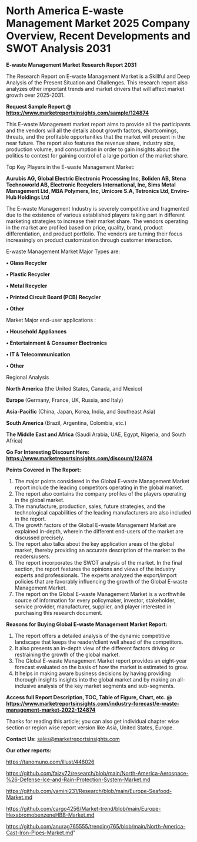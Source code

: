 # North America E-waste Management Market 2025 Company Overview, Recent Developments and SWOT Analysis 2031

<strong>E-waste Management Market Research Report 2031</strong>

The Research Report on E-waste Management Market is a Skillful and Deep Analysis of the Present Situation and Challenges. This research report also analyzes other important trends and market drivers that will affect market growth over 2025-2031.

<strong>Request Sample Report @ <a href=https://www.marketreportsinsights.com/sample/124874>https://www.marketreportsinsights.com/sample/124874</a></strong>

This E-waste Management market report aims to provide all the participants and the vendors will all the details about growth factors, shortcomings, threats, and the profitable opportunities that the market will present in the near future. The report also features the revenue share, industry size, production volume, and consumption in order to gain insights about the politics to contest for gaining control of a large portion of the market share.

Top Key Players in the E-waste Management Market:

<strong>Aurubis AG, Global Electric Electronic Processing Inc, Boliden AB, Stena Technoworld AB, Electronic Recyclers International, Inc, Sims Metal Management Ltd, MBA Polymers, Inc, Umicore S.A, Tetronics Ltd, Enviro-Hub Holdings Ltd</strong>

The E-waste Management Industry is severely competitive and fragmented due to the existence of various established players taking part in different marketing strategies to increase their market share. The vendors operating in the market are profiled based on price, quality, brand, product differentiation, and product portfolio. The vendors are turning their focus increasingly on product customization through customer interaction.

E-waste Management Market Major Types are:

<strong>• Glass Recycler

• Plastic Recycler

• Metal Recycler

• Printed Circuit Board (PCB) Recycler

• Other</strong>

Market Major end-user applications :

<strong>• Household Appliances

• Entertainment & Consumer Electronics

• IT & Telecommunication

• Other</strong>

Regional Analysis

</u><strong><b>North America</b></strong> (the United States, Canada, and Mexico)

<strong><b>Europe </b></strong>(Germany, France, UK, Russia, and Italy)

<strong><b>Asia-Pacific</b></strong> (China, Japan, Korea, India, and Southeast Asia)

<strong><b>South America</b></strong> (Brazil, Argentina, Colombia, etc.)

<strong><b>The Middle East and Africa</b></strong> (Saudi Arabia, UAE, Egypt, Nigeria, and South Africa)

<strong>Go For Interesting Discount Here: <a href=https://www.marketreportsinsights.com/discount/124874>https://www.marketreportsinsights.com/discount/124874</a></strong>

<strong>Points Covered in The Report:</strong>
<ol>
  <li>The major points considered in the Global E-waste Management Market report include the leading competitors operating in the global market.</li>
  <li>The report also contains the company profiles of the players operating in the global market.</li>
  <li>The manufacture, production, sales, future strategies, and the technological capabilities of the leading manufacturers are also included in the report.</li>
  <li>The growth factors of the Global E-waste Management Market are explained in-depth, wherein the different end-users of the market are discussed precisely.</li>
  <li>The report also talks about the key application areas of the global market, thereby providing an accurate description of the market to the readers/users.</li>
  <li>The report incorporates the SWOT analysis of the market. In the final section, the report features the opinions and views of the industry experts and professionals. The experts analyzed the export/import policies that are favorably influencing the growth of the Global E-waste Management Market.</li>
  <li>The report on the Global E-waste Management Market is a worthwhile source of information for every policymaker, investor, stakeholder, service provider, manufacturer, supplier, and player interested in purchasing this research document.</li>
</ol>
<strong>Reasons for Buying Global E-waste Management Market Report:</strong>

<ol>
  <li>The report offers a detailed analysis of the dynamic competitive landscape that keeps the reader/client well ahead of the competitors.</li>
  <li>It also presents an in-depth view of the different factors driving or restraining the growth of the global market.</li>
  <li>The Global E-waste Management Market report provides an eight-year forecast evaluated on the basis of how the market is estimated to grow.</li>
  <li>It helps in making aware business decisions by having providing thorough insights insights into the global market and by making an all-inclusive analysis of the key market segments and sub-segments.</li>
</ol>
<strong>Access full Report Description, TOC, Table of Figure, Chart, etc. @ <a href=https://www.marketreportsinsights.com/industry-forecast/e-waste-management-market-2022-124874>https://www.marketreportsinsights.com/industry-forecast/e-waste-management-market-2022-124874</a></strong>


Thanks for reading this article; you can also get individual chapter wise section or region wise report version like Asia, United States, Europe.

<strong>Contact Us:</strong>
sales@marketreportsinsights.com

<strong>Our other reports:</strong>

<a href=https://tanomuno.com/illust/446026>https://tanomuno.com/illust/446026</a>

<a href=https://github.com/faizy72/research/blob/main/North-America-Aerospace-%26-Defense-Ice-and-Rain-Protection-System-Market.md>https://github.com/faizy72/research/blob/main/North-America-Aerospace-%26-Defense-Ice-and-Rain-Protection-System-Market.md</a>

<a href=https://github.com/yamini231/Research/blob/main/Europe-Seafood-Market.md>https://github.com/yamini231/Research/blob/main/Europe-Seafood-Market.md</a>

<a href=https://github.com/cargo4256/Market-trend/blob/main/Europe-HexabromobenzeneHBB-Market.md>https://github.com/cargo4256/Market-trend/blob/main/Europe-HexabromobenzeneHBB-Market.md</a>

<a href=https://github.com/anurag765555/trending765/blob/main/North-America-Cast-Iron-Pipes-Market.md>https://github.com/anurag765555/trending765/blob/main/North-America-Cast-Iron-Pipes-Market.md</a>"
